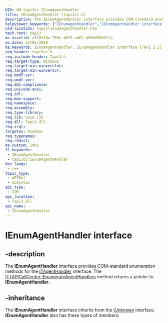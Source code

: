 ```yaml
---
UID: NN:tapi3cc.IEnumAgentHandler
title: IEnumAgentHandler (tapi3cc.h)
description: The IEnumAgentHandler interface provides COM-standard enumeration methods for the ITAgentHandler interface. The ITTAPICallCenter::EnumerateAgentHandlers method returns a pointer to IEnumAgentHandler.
helpviewer_keywords: ["IEnumAgentHandler","IEnumAgentHandler interface [TAPI 2.2]","IEnumAgentHandler interface [TAPI 2.2]","described","_tapi3_ienumagenthandler","tapi3.ienumagenthandler","tapi3cc/IEnumAgentHandler"]
old-location: tapi3\ienumagenthandler.htm
tech.root: tapi3
ms.assetid: a318318a-769e-4619-a461-4988d90d3f1a
ms.date: 12/05/2018
ms.keywords: IEnumAgentHandler, IEnumAgentHandler interface [TAPI 2.2], IEnumAgentHandler interface [TAPI 2.2],described, _tapi3_ienumagenthandler, tapi3.ienumagenthandler, tapi3cc/IEnumAgentHandler
req.header: tapi3cc.h
req.include-header: Tapi3.h
req.target-type: Windows
req.target-min-winverclnt: 
req.target-min-winversvr: 
req.kmdf-ver: 
req.umdf-ver: 
req.ddi-compliance: 
req.unicode-ansi: 
req.idl: 
req.max-support: 
req.namespace: 
req.assembly: 
req.type-library: 
req.lib: Uuid.lib
req.dll: Tapi3.dll
req.irql: 
targetos: Windows
req.typenames: 
req.redist: 
ms.custom: 19H1
f1_keywords:
 - IEnumAgentHandler
 - tapi3cc/IEnumAgentHandler
dev_langs:
 - c++
topic_type:
 - APIRef
 - kbSyntax
api_type:
 - COM
api_location:
 - Tapi3.dll
api_name:
 - IEnumAgentHandler
---
```


# IEnumAgentHandler interface


## -description

The 
<b>IEnumAgentHandler</b> interface provides COM-standard enumeration methods for the 
<a href="/windows/desktop/api/tapi3/nn-tapi3-itagenthandler">ITAgentHandler</a> interface. The 
<a href="/windows/desktop/api/tapi3/nf-tapi3-ittapicallcenter-enumerateagenthandlers">ITTAPICallCenter::EnumerateAgentHandlers</a> method returns a pointer to 
<b>IEnumAgentHandler</b>.

## -inheritance

The <b>IEnumAgentHandler</b> interface inherits from the <a href="/windows/desktop/api/unknwn/nn-unknwn-iunknown">IUnknown</a> interface. <b>IEnumAgentHandler</b> also has these types of members:


